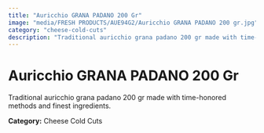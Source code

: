 ```yaml
---
title: "Auricchio GRANA PADANO 200 Gr"
image: "media/FRESH PRODUCTS/AUE94G2/Auricchio GRANA PADANO 200 gr.jpg"
category: "cheese-cold-cuts"
description: "Traditional auricchio grana padano 200 gr made with time-honored methods and finest ingredients."
---
```


# Auricchio GRANA PADANO 200 Gr

Traditional auricchio grana padano 200 gr made with time-honored methods and finest ingredients.

**Category:** Cheese Cold Cuts
